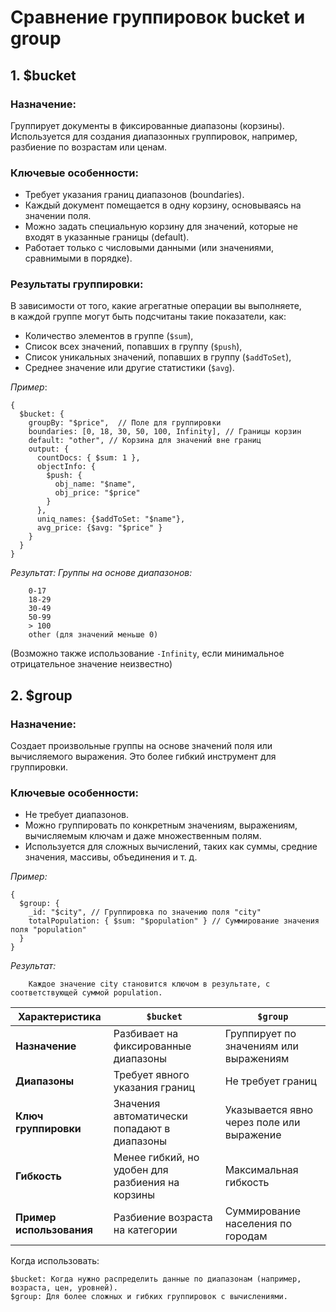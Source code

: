 # Сравнение группировок bucket и group
## 1. $bucket

### Назначение:
Группирует документы в фиксированные диапазоны (корзины). Используется для создания диапазонных группировок, например, разбиение по возрастам или ценам.

### Ключевые особенности:

- Требует указания границ диапазонов (boundaries).
- Каждый документ помещается в одну корзину, основываясь на значении поля.
- Можно задать специальную корзину для значений, которые не входят в указанные границы (default).
- Работает только с числовыми данными (или значениями, сравнимыми в порядке).

### Результаты группировки: 

В зависимости от того, какие агрегатные операции вы выполняете,  
в каждой группе могут быть подсчитаны такие показатели, как:

- Количество элементов в группе (`$sum`),
- Список всех значений, попавших в группу (`$push`),
- Список уникальных значений, попавших в группу (`$addToSet`),
- Среднее значение или другие статистики (`$avg`).

*Пример*:
```
{
  $bucket: {
    groupBy: "$price",  // Поле для группировки
    boundaries: [0, 18, 30, 50, 100, Infinity], // Границы корзин
    default: "other", // Корзина для значений вне границ
    output: {
      countDocs: { $sum: 1 },
      objectInfo: { 
        $push: {
          obj_name: "$name",
          obj_price: "$price"
        }
      },
      uniq_names: {$addToSet: "$name"},
      avg_price: {$avg: "$price" }
    }
  }
}
```
*Результат: Группы на основе диапазонов:*
```
    0-17
    18-29
    30-49
    50-99
    > 100
    other (для значений меньше 0)
```
(Возможно также использование ```-Infinity```, если минимальное отрицательное значение неизвестно)


## 2. $group

### Назначение:
Создает произвольные группы на основе значений поля или вычисляемого выражения. Это более гибкий инструмент для группировки.

### Ключевые особенности:

- Не требует диапазонов.
- Можно группировать по конкретным значениям, выражениям, вычисляемым ключам и даже множественным полям.
- Используется для сложных вычислений, таких как суммы, средние значения, массивы, объединения и т. д.

*Пример:*
```
{
  $group: {
    _id: "$city", // Группировка по значению поля "city"
    totalPopulation: { $sum: "$population" } // Суммирование значения поля "population"
  }
}
```
*Результат:*
```
    Каждое значение city становится ключом в результате, с соответствующей суммой population.
```
| Характеристика      | `$bucket`                            | `$group`                              |
|---------------------|--------------------------------------|---------------------------------------|
| **Назначение**      | Разбивает на фиксированные диапазоны | Группирует по значениям или выражениям |
| **Диапазоны**       | Требует явного указания границ        | Не требует границ                     |
| **Ключ группировки**| Значения автоматически попадают в диапазоны | Указывается явно через поле или выражение |
| **Гибкость**        | Менее гибкий, но удобен для разбиения на корзины | Максимальная гибкость                 |
| **Пример использования** | Разбиение возраста на категории   | Суммирование населения по городам     |


Когда использовать:

    $bucket: Когда нужно распределить данные по диапазонам (например, возраста, цен, уровней).
    $group: Для более сложных и гибких группировок с вычислениями.

